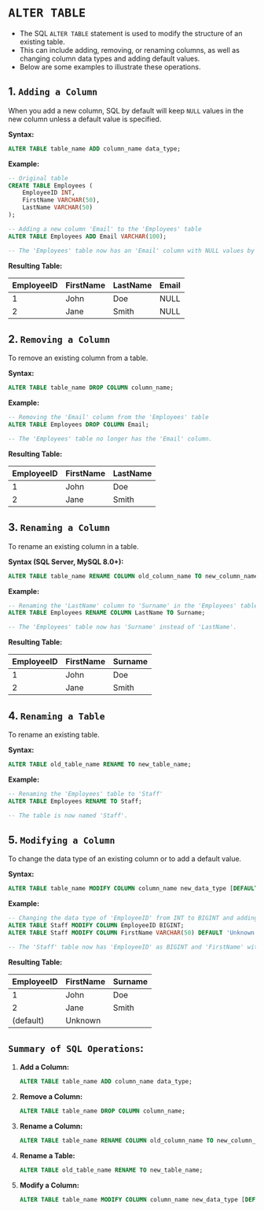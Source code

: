 # `ALTER TABLE`

- The SQL `ALTER TABLE` statement is used to modify the structure of an existing table. 
- This can include adding, removing, or renaming columns, as well as changing column data types and adding default values. 
- Below are some examples to illustrate these operations.

## 1. `Adding a Column`

When you add a new column, SQL by default will keep `NULL` values in the new column unless a default value is specified.

**Syntax:**

```sql
ALTER TABLE table_name ADD column_name data_type;
```

**Example:**

```sql
-- Original table
CREATE TABLE Employees (
    EmployeeID INT,
    FirstName VARCHAR(50),
    LastName VARCHAR(50)
);

-- Adding a new column 'Email' to the 'Employees' table
ALTER TABLE Employees ADD Email VARCHAR(100);

-- The 'Employees' table now has an 'Email' column with NULL values by default.
```

**Resulting Table:**

| EmployeeID | FirstName | LastName | Email |
|------------|-----------|----------|-------|
| 1          | John      | Doe      | NULL  |
| 2          | Jane      | Smith    | NULL  |

## 2. `Removing a Column`

To remove an existing column from a table.

**Syntax:**

```sql
ALTER TABLE table_name DROP COLUMN column_name;
```

**Example:**

```sql
-- Removing the 'Email' column from the 'Employees' table
ALTER TABLE Employees DROP COLUMN Email;

-- The 'Employees' table no longer has the 'Email' column.
```

**Resulting Table:**

| EmployeeID | FirstName | LastName |
|------------|-----------|----------|
| 1          | John      | Doe      |
| 2          | Jane      | Smith    |

## 3. `Renaming a Column`

To rename an existing column in a table.

**Syntax (SQL Server, MySQL 8.0+):**

```sql
ALTER TABLE table_name RENAME COLUMN old_column_name TO new_column_name;
```

**Example:**

```sql
-- Renaming the 'LastName' column to 'Surname' in the 'Employees' table
ALTER TABLE Employees RENAME COLUMN LastName TO Surname;

-- The 'Employees' table now has 'Surname' instead of 'LastName'.
```

**Resulting Table:**

| EmployeeID | FirstName | Surname |
|------------|-----------|---------|
| 1          | John      | Doe     |
| 2          | Jane      | Smith   |

## 4. `Renaming a Table`

To rename an existing table.

**Syntax:**

```sql
ALTER TABLE old_table_name RENAME TO new_table_name;
```

**Example:**

```sql
-- Renaming the 'Employees' table to 'Staff'
ALTER TABLE Employees RENAME TO Staff;

-- The table is now named 'Staff'.
```

## 5. `Modifying a Column`

To change the data type of an existing column or to add a default value.

**Syntax:**

```sql
ALTER TABLE table_name MODIFY COLUMN column_name new_data_type [DEFAULT default_value];
```

**Example:**

```sql
-- Changing the data type of 'EmployeeID' from INT to BIGINT and adding a default value for 'FirstName'
ALTER TABLE Staff MODIFY COLUMN EmployeeID BIGINT;
ALTER TABLE Staff MODIFY COLUMN FirstName VARCHAR(50) DEFAULT 'Unknown';

-- The 'Staff' table now has 'EmployeeID' as BIGINT and 'FirstName' with a default value of 'Unknown'.
```

**Resulting Table:**

| EmployeeID | FirstName | Surname |
|------------|-----------|---------|
| 1          | John      | Doe     |
| 2          | Jane      | Smith   |
| (default)  | Unknown   |         |

## `Summary of SQL Operations`:

1. **Add a Column:**
    ```sql
    ALTER TABLE table_name ADD column_name data_type;
    ```
2. **Remove a Column:**
    ```sql
    ALTER TABLE table_name DROP COLUMN column_name;
    ```
3. **Rename a Column:**
    ```sql
    ALTER TABLE table_name RENAME COLUMN old_column_name TO new_column_name;
    ```
4. **Rename a Table:**
    ```sql
    ALTER TABLE old_table_name RENAME TO new_table_name;
    ```
5. **Modify a Column:**
    ```sql
    ALTER TABLE table_name MODIFY COLUMN column_name new_data_type [DEFAULT default_value];
    ```
